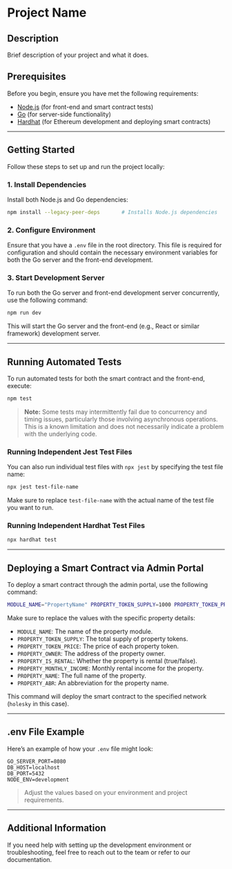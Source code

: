
# Project Name

## Description

Brief description of your project and what it does.

## Prerequisites

Before you begin, ensure you have met the following requirements:

- [Node.js](https://nodejs.org/) (for front-end and smart contract tests)
- [Go](https://golang.org/) (for server-side functionality)
- [Hardhat](https://hardhat.org/) (for Ethereum development and deploying smart contracts)

---

## Getting Started

Follow these steps to set up and run the project locally:

### 1. Install Dependencies

Install both Node.js and Go dependencies:

```bash
npm install --legacy-peer-deps       # Installs Node.js dependencies
```

### 2. Configure Environment

Ensure that you have a `.env` file in the root directory. This file is required for configuration and should contain the necessary environment variables for both the Go server and the front-end development.

### 3. Start Development Server

To run both the Go server and front-end development server concurrently, use the following command:

```bash
npm run dev
```

This will start the Go server and the front-end (e.g., React or similar framework) development server.

---

## Running Automated Tests

To run automated tests for both the smart contract and the front-end, execute:

```bash
npm test
```

> **Note:** Some tests may intermittently fail due to concurrency and timing issues, particularly those involving asynchronous operations. This is a known limitation and does not necessarily indicate a problem with the underlying code.

### Running Independent Jest Test Files

You can also run individual test files with `npx jest` by specifying the test file name:

```bash
npx jest test-file-name
```

Make sure to replace `test-file-name` with the actual name of the test file you want to run.

### Running Independent Hardhat Test Files

```bash
npx hardhat test
```
---

## Deploying a Smart Contract via Admin Portal

To deploy a smart contract through the admin portal, use the following command:

```bash
MODULE_NAME="PropertyName" PROPERTY_TOKEN_SUPPLY=1000 PROPERTY_TOKEN_PRICE=10 PROPERTY_OWNER="0x12345" PROPERTY_IS_RENTAL=true PROPERTY_MONTHLY_INCOME=500 PROPERTY_NAME="Property Name" PROPERTY_ABR="PNM" npx hardhat ignition deploy ./ignition/modules/TokenOwnership.js --network holesky
```

Make sure to replace the values with the specific property details:

- `MODULE_NAME`: The name of the property module.
- `PROPERTY_TOKEN_SUPPLY`: The total supply of property tokens.
- `PROPERTY_TOKEN_PRICE`: The price of each property token.
- `PROPERTY_OWNER`: The address of the property owner.
- `PROPERTY_IS_RENTAL`: Whether the property is rental (true/false).
- `PROPERTY_MONTHLY_INCOME`: Monthly rental income for the property.
- `PROPERTY_NAME`: The full name of the property.
- `PROPERTY_ABR`: An abbreviation for the property name.

This command will deploy the smart contract to the specified network (`holesky` in this case).

---

## .env File Example

Here’s an example of how your `.env` file might look:

```
GO_SERVER_PORT=8080
DB_HOST=localhost
DB_PORT=5432
NODE_ENV=development
```

> Adjust the values based on your environment and project requirements.

---

## Additional Information

If you need help with setting up the development environment or troubleshooting, feel free to reach out to the team or refer to our documentation.
